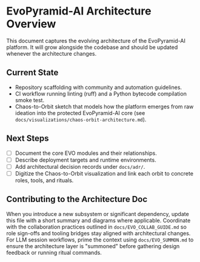 # EvoPyramid-AI Architecture Overview

This document captures the evolving architecture of the EvoPyramid-AI platform.
It will grow alongside the codebase and should be updated whenever the
architecture changes.

## Current State

- Repository scaffolding with community and automation guidelines.
- CI workflow running linting (ruff) and a Python bytecode compilation smoke test.
- Chaos-to-Orbit sketch that models how the platform emerges from raw ideation
  into the protected EvoPyramid-AI core (see `docs/visualizations/chaos-orbit-architecture.md`).

## Next Steps

- [ ] Document the core EVO modules and their relationships.
- [ ] Describe deployment targets and runtime environments.
- [ ] Add architectural decision records under `docs/adr/`.
- [ ] Digitize the Chaos-to-Orbit visualization and link each orbit to concrete
      roles, tools, and rituals.

## Contributing to the Architecture Doc

When you introduce a new subsystem or significant dependency, update this file
with a short summary and diagrams where applicable. Coordinate with the
collaboration practices outlined in `docs/EVO_COLLAB_GUIDE.md` so role sign-offs
and tooling bridges stay aligned with architectural changes. For LLM session
workflows, prime the context using `docs/EVO_SUMMON.md` to ensure the
architecture layer is "summoned" before gathering design feedback or running
ritual commands.
